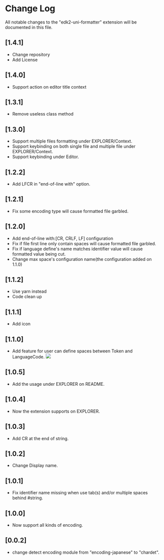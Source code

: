 # Change Log

All notable changes to the "edk2-uni-formatter" extension will be documented in this file.

## [1.4.1]

- Change repository
- Add License

## [1.4.0]

- Support action on editor title context

## [1.3.1]

- Remove useless class method

## [1.3.0]

- Support multiple files formatting under EXPLORER/Context.
- Support keybinding on both single file and multiple file under EXPLORER/Context.
- Support keybinding under Editor.

## [1.2.2]

- Add LFCR in "end-of-line with" option.

## [1.2.1]

- Fix some encoding type will cause formatted file garbled.

## [1.2.0]

- Add end-of-line with:[CR, CRLF, LF] configuration
- Fix if file first line only contain spaces will cause formatted file garbled.
- Fix if language define's name matches identifier value will cause formatted value being cut.
- Change max space's configuration name(the configuration added on 1.1.0)

## [1.1.2]

- Use yarn instead
- Code clean up

## [1.1.1]

- Add icon

## [1.1.0]

- Add feature for user can define spaces between Token and LanguageCode.
  ![](img/change.jpg)

## [1.0.5]

- Add the usage under EXPLORER on README.

## [1.0.4]

- Now the extension supports on EXPLORER.

## [1.0.3]

- Add CR at the end of string.

## [1.0.2]

- Change Display name.

## [1.0.1]

- Fix identifier name missing when use tab(s) and/or multiple spaces behind #string.

## [1.0.0]

- Now support all kinds of encoding.

## [0.0.2]

- change detect encoding module from "encoding-japanese" to "chardet".
